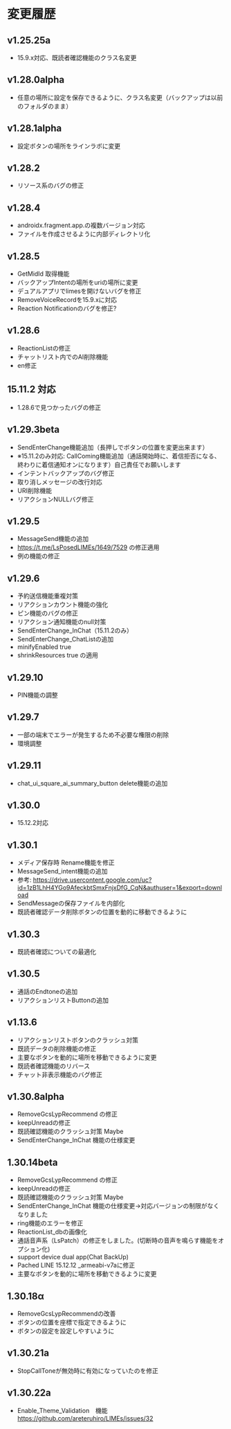 # 変更履歴

## v1.25.25a
- 15.9.x対応、既読者確認機能のクラス名変更

## v1.28.0alpha
- 任意の場所に設定を保存できるように、クラス名変更（バックアップは以前のフォルダのまま）

## v1.28.1alpha
- 設定ボタンの場所をラインラボに変更

## v1.28.2
- リソース系のバグの修正

## v1.28.4
- androidx.fragment.app.の複数バージョン対応
- ファイルを作成させるように内部ディレクトリ化

## v1.28.5
- GetMidId 取得機能
- バックアップIntentの場所をuriの場所に変更
- デュアルアプリでlimesを開けないバグを修正
- RemoveVoiceRecordを15.9.xに対応
- Reaction Notificationのバグを修正?

## v1.28.6
- ReactionListの修正
- チャットリスト内でのAI削除機能
- en修正

## 15.11.2 対応
- 1.28.6で見つかったバグの修正

## v1.29.3beta
- SendEnterChange機能追加（長押しでボタンの位置を変更出来ます）
- ※15.11.2のみ対応: CallComing機能追加（通話開始時に、着信拒否になる、終わりに着信通知オンになります）自己責任でお願いします
- インテントバックアップのバグ修正
- 取り消しメッセージの改行対応
- URI削除機能
- リアクションNULLバグ修正

## v1.29.5
- MessageSend機能の追加
- https://t.me/LsPosedLIMEs/1649/7529 の修正適用
- 例の機能の修正

## v1.29.6
- 予約送信機能重複対策
- リアクションカウント機能の強化
- ピン機能のバグの修正
- リアクション通知機能のnull対策
- SendEnterChange_InChat（15.11.2のみ）
- SendEnterChange_ChatListの追加
- minifyEnabled true
- shrinkResources true の適用

## v1.29.10
- PIN機能の調整

## v1.29.7
- 一部の端末でエラーが発生するため不必要な権限の削除
- 環境調整

## v1.29.11
- chat_ui_square_ai_summary_button delete機能の追加

## v1.30.0
- 15.12.2対応

## v1.30.1
- メディア保存時 Rename機能を修正
- MessageSend_intent機能の追加
- 参考: https://drive.usercontent.google.com/uc?id=1zB1LhH4YGo9AfeckbtSmxFnjxDfG_CqN&authuser=1&export=download
- SendMessageの保存ファイルを内部化
- 既読者確認データ削除ボタンの位置を動的に移動できるように

## v1.30.3
- 既読者確認についての最適化

## v1.30.5
- 通話のEndtoneの追加
- リアクションリストButtonの追加

## v1.13.6
- リアクションリストボタンのクラッシュ対策
- 既読データの削除機能の修正
- 主要なボタンを動的に場所を移動できるように変更
- 既読者確認機能のリバース
- チャット非表示機能のバグ修正

## v1.30.8alpha
- RemoveGcsLypRecommend の修正
- keepUnreadの修正
- 既読確認機能のクラッシュ対策 Maybe
- SendEnterChange_InChat 機能の仕様変更

## 1.30.14beta
- RemoveGcsLypRecommend の修正
- keepUnreadの修正
- 既読確認機能のクラッシュ対策 Maybe
- SendEnterChange_InChat 機能の仕様変更→対応バージョンの制限がなくなりました
- ring機能のエラーを修正
- ReactionList_dbの画像化
- 通話音声系（LsPatch）の修正をしました。(切断時の音声を鳴らす機能をオプション化)
- support device dual app(Chat BackUp)
- Pached LINE 15.12.12 _armeabi-v7aに修正
- 主要なボタンを動的に場所を移動できるように変更

## 1.30.18α
- RemoveGcsLypRecommendの改善
- ボタンの位置を座標で指定できるように
- ボタンの設定を設定しやすいように
## v1.30.21a
- StopCallToneが無効時に有効になっていたのを修正
## v1.30.22a
- Enable_Theme_Validation　機能
https://github.com/areteruhiro/LIMEs/issues/32

